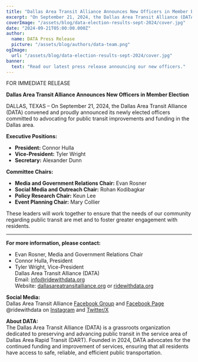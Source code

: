 ```yaml
---
title: "Dallas Area Transit Alliance Announces New Officers in Member Election"
excerpt: "On September 21, 2024, the Dallas Area Transit Alliance (DATA) convened and proudly announced its newly elected officers committed to advocating for public transit improvements and funding in the Dallas area."
coverImage: "/assets/blog/data-election-results-sept-2024/cover.jpg"
date: "2024-09-21T05:00:00.000Z"
author:
  name: DATA Press Release
  picture: "/assets/blog/authors/data-team.png"
ogImage:
  url: "/assets/blog/data-election-results-sept-2024/cover.jpg"
banner: 
  text: "Read our latest press release announcing our new officers."
---
```


FOR IMMEDIATE RELEASE

**Dallas Area Transit Alliance Announces New Officers in Member Election**  

DALLAS, TEXAS – On September 21, 2024, the Dallas Area Transit Alliance (DATA) convened and proudly announced its newly elected officers committed to advocating for public transit improvements and funding in the Dallas area.

**Executive Positions:**  
- **President:** Connor Hulla  
- **Vice-President:** Tyler Wright  
- **Secretary:** Alexander Dunn  

**Committee Chairs:**  
- **Media and Government Relations Chair:** Evan Rosner  
- **Social Media and Outreach Chair:** Rohan Kodibagkar  
- **Policy Research Chair:** Keun Lee  
- **Event Planning Chair:** Mary Collier  

These leaders will work together to ensure that the needs of our community regarding public transit are met and to foster greater engagement with residents.

---

**For more information, please contact:**  
* Evan Rosner, Media and Government Relations Chair  
* Connor Hulla, President  
* Tyler Wright, Vice-President  
Dallas Area Transit Alliance (DATA)  
Email: [info@ridewithdata.org](mailto:info@ridewithdata.org)  
Website: [dallasareatransitalliance.org](https://dallasareatransitalliance.org) or [ridewithdata.org](https://ridewithdata.org)  

**Social Media:**  
Dallas Area Transit Alliance [Facebook Group](https://www.facebook.com/groups/7092451177524504) and [Facebook Page](https://www.facebook.com/profile.php?id=61563559341185)  
@ridewithdata on [Instagram](https://instagram.com/ridewithdata) and [Twitter/X](https://twitter.com/ridewithdata)  

**About DATA:**  
The Dallas Area Transit Alliance (DATA) is a grassroots organization dedicated to preserving and advancing public transit in the service area of Dallas Area Rapid Transit (DART). Founded in 2024, DATA advocates for the continued funding and improvement of services, ensuring that all residents have access to safe, reliable, and efficient public transportation.  